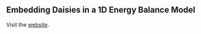 ## Embedding Daisies in a 1D Energy Balance Model

Visit the [website](https://pitmonticone.github.io/DaisyEBM/).

